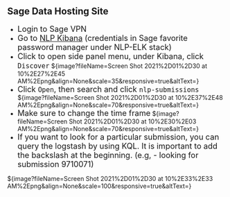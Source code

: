 ## Sage Data Hosting Site

* <font size=4>Login to Sage VPN</font>
* <font size=4>Go to [NLP Kibana](http://10.23.60.253) (credentials in Sage favorite password manager under NLP-ELK stack)</font>
* <font size=4>Click to open side panel menu, under Kibana, click `Discover`</font>
    ${image?fileName=Screen Shot 2021%2D01%2D30 at 10%2E27%2E45 AM%2Epng&align=None&scale=35&responsive=true&altText=}
* <font size=4>Click `Open`, then search and click `nlp-submissions`</font>
${image?fileName=Screen Shot 2021%2D01%2D30 at 10%2E37%2E48 AM%2Epng&align=None&scale=70&responsive=true&altText=}
* <font size=4>Make sure to change the time frame</font>
${image?fileName=Screen Shot 2021%2D01%2D30 at 10%2E30%2E03 AM%2Epng&align=None&scale=70&responsive=true&altText=}
* <font size=4>If you want to look for a particular submission, you can query the logstash by using KQL.  It is important to add the backslash at the beginning.  (e.g, - looking for submission 9710071)</font>

${image?fileName=Screen Shot 2021%2D01%2D30 at 10%2E33%2E33 AM%2Epng&align=None&scale=100&responsive=true&altText=}
